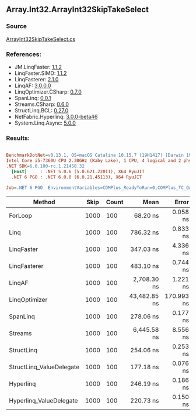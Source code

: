 ﻿## Array.Int32.ArrayInt32SkipTakeSelect

### Source
[ArrayInt32SkipTakeSelect.cs](../LinqBenchmarks/Array/Int32/ArrayInt32SkipTakeSelect.cs)

### References:
- JM.LinqFaster: [1.1.2](https://www.nuget.org/packages/JM.LinqFaster/1.1.2)
- LinqFaster.SIMD: [1.1.2](https://www.nuget.org/packages/LinqFaster.SIMD/1.0.3)
- LinqFasterer: [2.1.0](https://www.nuget.org/packages/LinqFasterer/2.1.0)
- LinqAF: [3.0.0.0](https://www.nuget.org/packages/LinqAF/3.0.0.0)
- LinqOptimizer.CSharp: [0.7.0](https://www.nuget.org/packages/LinqOptimizer.CSharp/0.7.0)
- SpanLinq: [0.0.1](https://www.nuget.org/packages/SpanLinq/0.0.1)
- Streams.CSharp: [0.6.0](https://www.nuget.org/packages/Streams.CSharp/0.6.0)
- StructLinq.BCL: [0.27.0](https://www.nuget.org/packages/StructLinq/0.27.0)
- NetFabric.Hyperlinq: [3.0.0-beta46](https://www.nuget.org/packages/NetFabric.Hyperlinq/3.0.0-beta46)
- System.Linq.Async: [5.0.0](https://www.nuget.org/packages/System.Linq.Async/5.0.0)

### Results:
``` ini

BenchmarkDotNet=v0.13.1, OS=macOS Catalina 10.15.7 (19H1417) [Darwin 19.6.0]
Intel Core i5-7360U CPU 2.30GHz (Kaby Lake), 1 CPU, 4 logical and 2 physical cores
.NET SDK=6.0.100-rc.1.21458.32
  [Host]     : .NET 5.0.6 (5.0.621.22011), X64 RyuJIT
  .NET 6 PGO : .NET 6.0.0 (6.0.21.45113), X64 RyuJIT

Job=.NET 6 PGO  EnvironmentVariables=COMPlus_ReadyToRun=0,COMPlus_TC_QuickJitForLoops=1,COMPlus_TieredPGO=1  Runtime=.NET 6.0  

```
|                   Method | Skip | Count |         Mean |      Error |     StdDev |          Ratio | RatioSD |   Gen 0 | Allocated |
|------------------------- |----- |------ |-------------:|-----------:|-----------:|---------------:|--------:|--------:|----------:|
|                  ForLoop | 1000 |   100 |     68.20 ns |   0.058 ns |   0.055 ns |       baseline |         |       - |         - |
|                     Linq | 1000 |   100 |    786.32 ns |   0.833 ns |   0.695 ns |  11.53x slower |   0.02x |  0.0725 |     152 B |
|               LinqFaster | 1000 |   100 |    347.03 ns |   4.336 ns |   4.056 ns |   5.09x slower |   0.06x |  0.6080 |   1,272 B |
|             LinqFasterer | 1000 |   100 |    483.10 ns |   0.744 ns |   0.622 ns |   7.08x slower |   0.01x |  0.4206 |     880 B |
|                   LinqAF | 1000 |   100 |  2,708.30 ns |   1.221 ns |   1.082 ns |  39.71x slower |   0.04x |       - |         - |
|            LinqOptimizer | 1000 |   100 | 43,482.85 ns | 170.993 ns | 151.580 ns | 637.55x slower |   2.35x | 14.8926 |  31,182 B |
|                 SpanLinq | 1000 |   100 |    278.06 ns |   0.177 ns |   0.157 ns |   4.08x slower |   0.00x |       - |         - |
|                  Streams | 1000 |   100 |  6,445.58 ns |   8.556 ns |   7.584 ns |  94.51x slower |   0.13x |  0.4349 |     912 B |
|               StructLinq | 1000 |   100 |    254.06 ns |   0.253 ns |   0.237 ns |   3.73x slower |   0.00x |  0.0458 |      96 B |
| StructLinq_ValueDelegate | 1000 |   100 |    177.18 ns |   0.076 ns |   0.067 ns |   2.60x slower |   0.00x |       - |         - |
|                Hyperlinq | 1000 |   100 |    246.19 ns |   0.186 ns |   0.164 ns |   3.61x slower |   0.00x |       - |         - |
|  Hyperlinq_ValueDelegate | 1000 |   100 |    220.73 ns |   0.150 ns |   0.133 ns |   3.24x slower |   0.00x |       - |         - |
